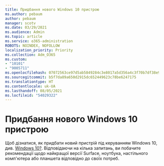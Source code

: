 ```yaml
---
title: Придбання нового Windows 10 пристрою
ms.author: pebaum
author: pebaum
manager: scotv
ms.date: 03/29/2021
ms.audience: Admin
ms.topic: article
ms.service: o365-administration
ROBOTS: NOINDEX, NOFOLLOW
localization_priority: Priority
ms.collection: Adm_O365
ms.custom:
- "10101"
- "9005711"
ms.openlocfilehash: 07072563ce97d5ab5849284c3e8017a5d356a4c3f70b7df38e94d2e9a33e056e
ms.sourcegitcommit: b5f7da89a650d2915dc652449623c78be6247175
ms.translationtype: HT
ms.contentlocale: uk-UA
ms.lasthandoff: 08/05/2021
ms.locfileid: "54029322"
---
```

# <a name="how-to-buy-a-new-windows-10-device"></a>Придбання нового Windows 10 пристрою

Щоб дізнатися, як придбати новий пристрій під керуванням Windows 10, див. [Windows 10?](https://www.microsoft.com/windows/get-windows-10). Відповідаючи на кілька запитань, ви побачите рекомендації щодо найкращої версії Surface, ноутбука, настільного комп'ютера або планшета відповідно до своїх потреб.